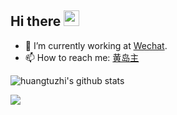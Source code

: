 ## Hi there <img src="https://media.giphy.com/media/hvRJCLFzcasrR4ia7z/giphy.gif" width="25px">

- 🔭 I’m currently working at [Wechat](https://weixin.qq.com/).
- 📫 How to reach me: [黄岛主](https://fuzhii.com)

![huangtuzhi's github stats](https://github-readme-stats.vercel.app/api?username=huangtuzhi&show_icons=true)

![](https://tva1.sinaimg.cn/large/008i3skNgy1gs0chl35z6j325s0m8jv7.jpg)
